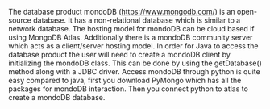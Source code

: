 The database product mondoDB (https://www.mongodb.com/) is an open-source database. It has a non-relational database which is similar to a network database. The hosting model for mondoDB can be cloud based if using MongoDB Atlas. Additionally there is a mondoDB community server which acts as a client/server hosting model. In order for Java to access the database product the user will need to create a mondoDB client by initializing the mondoDB class. This can be done by using the getDatabase() method along with a JDBC driver. Access mondoDB through python is quite easy compared to java, first you download PyMongo which has all the packages for mondoDB interaction. Then you connect python to atlas to create a mondoDB database. 